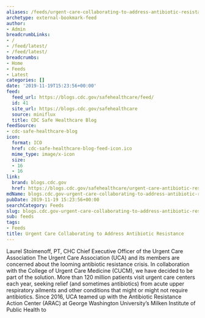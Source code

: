 ```yaml
---
aliases: /feeds/urgent-care-collaborating-to-address-antibiotic-resistance
archetype: external-bookmark-feed
author:
- Admin
breadcrumbLinks:
- /
- /feed/latest/
- /feed/latest/
breadcrumbs:
- Home
- Feeds
- Latest
categories: []
date: '2019-11-19T15:23:56+00:00'
feed:
  feed_url: https://blogs.cdc.gov/safehealthcare/feed/
  id: 41
  site_url: https://blogs.cdc.gov/safehealthcare
  source: miniflux
  title: CDC Safe Healthcare Blog
feedSource:
- cdc-safe-healthcare-blog
icon:
  format: ICO
  href: cdc-safe-healthcare-blog-feed-icon.ico
  mime_type: image/x-icon
  size:
  - 16
  - 16
link:
  brand: blogs.cdc.gov
  href: https://blogs.cdc.gov/safehealthcare/urgent-care-antibiotic-resistance/
mdName: blogs.cdc.gov-urgent-care-collaborating-to-address-antibiotic-resistance
pubDate: 2019-11-19 15:23:56+00:00
searchCategory: Feeds
slug: blogs.cdc.gov-urgent-care-collaborating-to-address-antibiotic-resistance
sub: feeds
tags:
- Feeds
title: Urgent Care Collaborating to Address Antibiotic Resistance
---
```


Laurel Stoimenoff, PT, CHC Chief Executive Officer of the Urgent Care Association The Urgent Care Association (UCA) and its members are concerned about the looming antibiotic resistance crisis. In collaboration with the College of Urgent Care Medicine (CUCM), we have decided to be part of the solution. More than 120 million patients visit urgent care centers each year, seeking relief (and sometimes antibiotics) from acute upper respiratory ailments and other conditions that might or might not require antibiotics. Since 2016, UCA teamed up with the Antibiotic Resistance Action Center (ARAC) at George Washington University’s Milken Institute of Public Health to